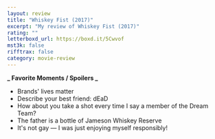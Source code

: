 ```yaml
---
layout: review
title: "Whiskey Fist (2017)"
excerpt: "My review of Whiskey Fist (2017)"
rating: ""
letterboxd_url: https://boxd.it/5Cwvof
mst3k: false
rifftrax: false
category: movie-review
---
```


<b>**_ Favorite Moments / Spoilers _**</b>

- Brands' lives matter
- Describe your best friend: dEaD
- How about you take a shot every time I say a member of the Dream Team?
- The father is a bottle of Jameson Whiskey Reserve
- It's not gay — I was just enjoying myself responsibly!
